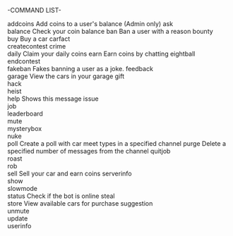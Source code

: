 -COMMAND LIST-

 addcoins      Add coins to a user's balance (Admin only)
  ask           
  balance       Check your coin balance
  ban           Ban a user with a reason
  bounty        
  buy           Buy a car
  carfact       
  createcontest 
  crime         
  daily         Claim your daily coins
  earn          Earn coins by chatting
  eightball     
  endcontest    
  fakeban       Fakes banning a user as a joke.
  feedback      
  garage        View the cars in your garage
  gift          
  hack          
  heist         
  help          Shows this message
  issue         
  job           
  leaderboard   
  mute          
  mysterybox    
  nuke          
  poll          Create a poll with car meet types in a specified channel
  purge         Delete a specified number of messages from the channel
  quitjob       
  roast         
  rob           
  sell          Sell your car and earn coins
  serverinfo    
  show          
  slowmode      
  status        Check if the bot is online
  steal         
  store         View available cars for purchase
  suggestion    
  unmute        
  update        
  userinfo  
